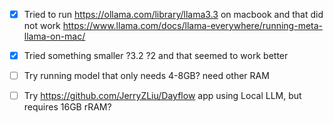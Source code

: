 
- [x] Tried to run https://ollama.com/library/llama3.3 on macbook and that did not work
https://www.llama.com/docs/llama-everywhere/running-meta-llama-on-mac/
- [x] Tried something smaller ?3.2 ?2 and that seemed to work better
- [ ] Try running model that only needs 4-8GB? need other RAM
- [ ] Try https://github.com/JerryZLiu/Dayflow app using Local LLM, but requires 16GB rRAM?

